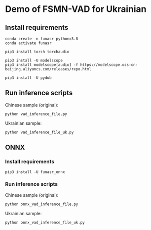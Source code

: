 # Demo of FSMN-VAD for Ukrainian

## Install requirements

```
conda create -n funasr python=3.8
conda activate funasr

pip3 install torch torchaudio

pip3 install -U modelscope
pip3 install modelscope[audio] -f https://modelscope.oss-cn-beijing.aliyuncs.com/releases/repo.html

pip3 install -U pydub
```

## Run inference scripts

Chinese sample (original):

```
python vad_inference_file.py
```

Ukrainian sample:

```
python vad_inference_file_uk.py
```

## ONNX

### Install requirements

```
pip3 install -U funasr_onnx
```

### Run inference scripts

Chinese sample (original):

```
python onnx_vad_inference_file.py
```

Ukrainian sample:

```
python onnx_vad_inference_file_uk.py
```
